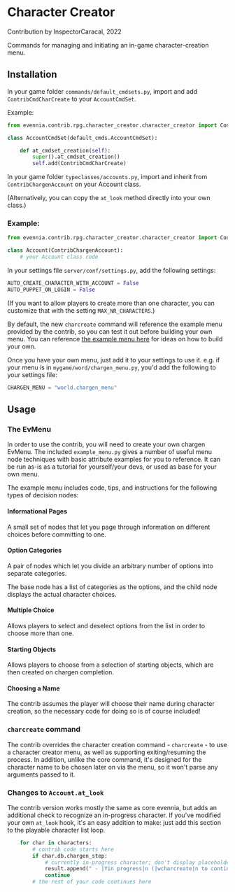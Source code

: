 # Character Creator

Contribution by InspectorCaracal, 2022

Commands for managing and initiating an in-game character-creation menu.

## Installation

In your game folder `commands/default_cmdsets.py`, import and add
`ContribCmdCharCreate` to your `AccountCmdSet`.

Example:
```python
from evennia.contrib.rpg.character_creator.character_creator import ContribCmdCharCreate

class AccountCmdSet(default_cmds.AccountCmdSet):

    def at_cmdset_creation(self):
        super().at_cmdset_creation()
        self.add(ContribCmdCharCreate)
```

In your game folder `typeclasses/accounts.py`, import and inherit from `ContribChargenAccount`
on your Account class.

(Alternatively, you can copy the `at_look` method directly into your own class.)

### Example:

```python
from evennia.contrib.rpg.character_creator.character_creator import ContribChargenAccount

class Account(ContribChargenAccount):
    # your Account class code
```

In your settings file `server/conf/settings.py`, add the following settings:

```python
AUTO_CREATE_CHARACTER_WITH_ACCOUNT = False
AUTO_PUPPET_ON_LOGIN = False
```

(If you want to allow players to create more than one character, you can
customize that with the setting `MAX_NR_CHARACTERS`.)

By default, the new `charcreate` command will reference the example menu
provided by the contrib, so you can test it out before building your own menu.
You can reference
[the example menu here](github:develop/evennia/contrib/rpg/character_creator/example_menu.py) for
ideas on how to build your own.

Once you have your own menu, just add it to your settings to use it. e.g. if your menu is in
`mygame/word/chargen_menu.py`, you'd add the following to your settings file:

```python
CHARGEN_MENU = "world.chargen_menu"
```

## Usage

### The EvMenu

In order to use the contrib, you will need to create your own chargen EvMenu.
The included `example_menu.py` gives a number of useful menu node techniques
with basic attribute examples for you to reference. It can be run as-is as a
tutorial for yourself/your devs, or used as base for your own menu.

The example menu includes code, tips, and instructions for the following types
of decision nodes:

#### Informational Pages

A small set of nodes that let you page through information on different choices before committing to one.

#### Option Categories

A pair of nodes which let you divide an arbitrary number of options into separate categories.

The base node has a list of categories as the options, and the child node displays the actual character choices.

#### Multiple Choice

Allows players to select and deselect options from the list in order to choose more than one.

#### Starting Objects

Allows players to choose from a selection of starting objects, which are then created on chargen completion.

#### Choosing a Name

The contrib assumes the player will choose their name during character creation,
so the necessary code for doing so is of course included!


### `charcreate` command

The contrib overrides the character creation command - `charcreate` - to use a
character creator menu, as well as supporting exiting/resuming the process. In
addition, unlike the core command, it's designed for the character name to be
chosen later on via the menu, so it won't parse any arguments passed to it.

### Changes to `Account.at_look`

The contrib version works mostly the same as core evennia, but adds an
additional check to recognize an in-progress character. If you've modified your
own `at_look` hook, it's an easy addition to make: just add this section to the
playable character list loop.

```python
    for char in characters:
        # contrib code starts here
        if char.db.chargen_step:
            # currently in-progress character; don't display placeholder names
            result.append(" - |Yin progress|n (|wcharcreate|n to continue)")
            continue
        # the rest of your code continues here
```

